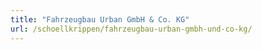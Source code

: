 ```yaml
---
title: "Fahrzeugbau Urban GmbH & Co. KG"
url: /schoellkrippen/fahrzeugbau-urban-gmbh-und-co-kg/
---
```

